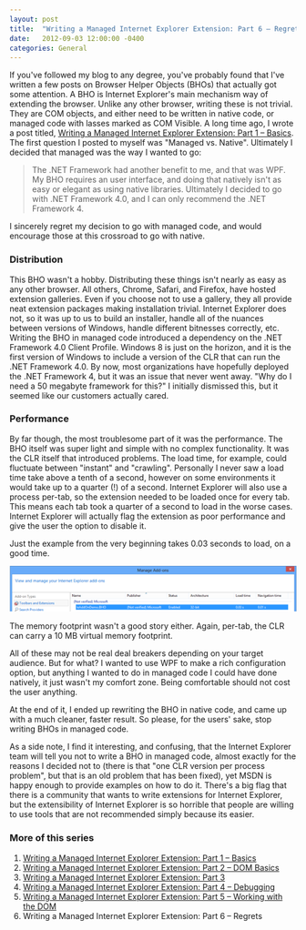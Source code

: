 ```yaml
---
layout: post
title:  "Writing a Managed Internet Explorer Extension: Part 6 – Regrets"
date:   2012-09-03 12:00:00 -0400
categories: General
---
```


If you've followed my blog to any degree, you've probably found that I've
written a few posts on Browser Helper Objects (BHOs) that actually got some
attention. A BHO is Internet Explorer's main mechanism way of extending the
browser. Unlike any other browser, writing these is not trivial. They are COM
objects, and either need to be written in native code, or managed code with 
lasses marked as COM Visible. A long time ago, I wrote a post titled, 
[Writing a Managed Internet Explorer Extension: Part 1 – Basics][1].
The first question I
posted to myself was "Managed vs. Native". Ultimately I decided that managed
was the way I wanted to go:

>The .NET Framework had another benefit to me, and that was WPF. My BHO requires
an user interface, and doing that natively isn't as easy or elegant as using
native libraries. Ultimately I decided to go with .NET Framework 4.0, and I can
only recommend the .NET Framework 4.

I sincerely regret my decision to go with managed code, and would encourage
those at this crossroad to go with native.

### Distribution

This BHO wasn't a hobby. Distributing these things isn't nearly as easy as any
other browser. All others, Chrome, Safari, and Firefox, have hosted extension
galleries. Even if you choose not to use a gallery, they all provide neat
extension packages making installation trivial. Internet Explorer does not, so
it was up to us to build an installer, handle all of the nuances between
versions of Windows, handle different bitnesses correctly, etc. Writing the BHO
in managed code introduced a dependency on the .NET Framework 4.0 Client Profile.
Windows 8 is just on the horizon, and it is the first version of Windows to
include a version of the CLR that can run the .NET Framework 4.0. By now, most
organizations have hopefully deployed the .NET Framework 4, but it was an issue
that never went away. "Why do I need a 50 megabyte framework for this?" I
initially dismissed this, but it seemed like our customers actually cared.

### Performance

By far though, the most troublesome part of it was the performance. The BHO
itself was super light and simple with no complex functionality. It was the CLR
itself that introduced problems. The load time, for example, could fluctuate
between "instant" and "crawling". Personally I never saw a load time take above
a tenth of a second, however on some environments it would take up to a quarter
(!) of a second. Internet Explorer will also use a process per-tab, so the
extension needed to be loaded once for every tab. This means each tab took a
quarter of a second to load in the worse cases. Internet Explorer will actually
flag the extension as poor performance and give the user the option to disable
it.

Just the example from the very beginning takes 0.03 seconds to load, on a good
time.

![IE Add On Time][2]

The memory footprint wasn't a good story either. Again, per-tab, the CLR can
carry a 10 MB virtual memory footprint.

All of these may not be real deal breakers depending on your target audience.
But for what? I wanted to use WPF to make a rich configuration option, but
anything I wanted to do in managed code I could have done natively, it just
wasn't my comfort zone. Being comfortable should not cost the user anything.

At the end of it, I ended up rewriting the BHO in native code, and came up with
a much cleaner, faster result. So please, for the users' sake, stop writing BHOs
in managed code.

As a side note, I find it interesting, and confusing, that the Internet Explorer
team will tell you not to write a BHO in managed code, almost exactly for the
reasons I decided not to (there is that "one CLR version per process problem",
but that is an old problem that has been fixed), yet MSDN is happy enough to
provide examples on how to do it. There's a big flag that there is a community
that wants to write extensions for Internet Explorer, but the extensibility of
Internet Explorer is so horrible that people are willing to use tools that are
not recommended simply because its easier.

### More of this series

1. [Writing a Managed Internet Explorer Extension: Part 1 – Basics][1]
1. [Writing a Managed Internet Explorer Extension: Part 2 – DOM Basics][3]
1. [Writing a Managed Internet Explorer Extension: Part 3][4]
1. [Writing a Managed Internet Explorer Extension: Part 4 – Debugging][5]
1. [Writing a Managed Internet Explorer Extension: Part 5 – Working with the DOM][6]
1. Writing a Managed Internet Explorer Extension: Part 6 – Regrets

[1]: /writing-a-managed-internet-explorer-extension-part-1-basics/
[2]: /images/ieaddontime.png
[3]: /writing-a-managed-internet-explorer-extension-part-2-dom-basics/
[4]: /writing-a-managed-internet-explorer-extension-part-3/
[5]: /writing-a-managed-internet-explorer-extension-part-4-debugging/
[6]: /writing-a-managed-internet-explorer-extension-part-5-working-with-the-dom/
